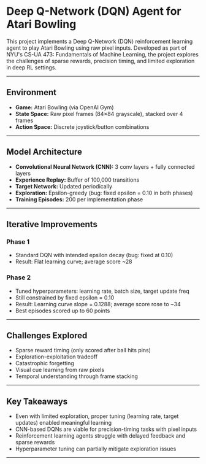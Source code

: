 # Deep Q-Network (DQN) Agent for Atari Bowling

This project implements a Deep Q-Network (DQN) reinforcement learning agent to play Atari Bowling using raw pixel inputs. Developed as part of NYU's CS-UA 473: Fundamentals of Machine Learning, the project explores the challenges of sparse rewards, precision timing, and limited exploration in deep RL settings.

---

## Environment
- **Game:** Atari Bowling (via OpenAI Gym)
- **State Space:** Raw pixel frames (84×84 grayscale), stacked over 4 frames
- **Action Space:** Discrete joystick/button combinations

---

## Model Architecture
- **Convolutional Neural Network (CNN):** 3 conv layers + fully connected layers
- **Experience Replay:** Buffer of 100,000 transitions
- **Target Network:** Updated periodically
- **Exploration:** Epsilon-greedy (bug: fixed epsilon = 0.10 in both phases)
- **Training Episodes:** 200 per implementation phase

---

## Iterative Improvements
### Phase 1
- Standard DQN with intended epsilon decay (bug: fixed at 0.10)
- Result: Flat learning curve; average score ~28

### Phase 2
- Tuned hyperparameters: learning rate, batch size, target update freq
- Still constrained by fixed epsilon = 0.10
- Result: Learning curve slope = 0.1288; average score rose to ~34
- Best episodes scored up to 60 points

---

## Challenges Explored
- Sparse reward timing (only scored after ball hits pins)
- Exploration-exploitation tradeoff
- Catastrophic forgetting
- Visual cue learning from raw pixels
- Temporal understanding through frame stacking

---

## Key Takeaways
- Even with limited exploration, proper tuning (learning rate, target updates) enabled meaningful learning
- CNN-based DQNs are viable for precision-timing tasks with pixel inputs
- Reinforcement learning agents struggle with delayed feedback and sparse rewards
- Hyperparameter tuning can partially mitigate exploration issues

---
